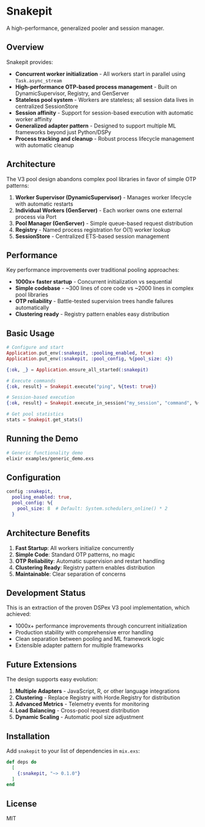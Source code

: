 # Snakepit

A high-performance, generalized pooler and session manager.

## Overview

Snakepit provides:

- **Concurrent worker initialization** - All workers start in parallel using `Task.async_stream`
- **High-performance OTP-based process management** - Built on DynamicSupervisor, Registry, and GenServer
- **Stateless pool system** - Workers are stateless; all session data lives in centralized SessionStore
- **Session affinity** - Support for session-based execution with automatic worker affinity
- **Generalized adapter pattern** - Designed to support multiple ML frameworks beyond just Python/DSPy
- **Process tracking and cleanup** - Robust process lifecycle management with automatic cleanup

## Architecture

The V3 pool design abandons complex pool libraries in favor of simple OTP patterns:

1. **Worker Supervisor (DynamicSupervisor)** - Manages worker lifecycle with automatic restarts
2. **Individual Workers (GenServer)** - Each worker owns one external process via Port
3. **Pool Manager (GenServer)** - Simple queue-based request distribution
4. **Registry** - Named process registration for O(1) worker lookup
5. **SessionStore** - Centralized ETS-based session management

## Performance

Key performance improvements over traditional pooling approaches:

- **1000x+ faster startup** - Concurrent initialization vs sequential
- **Simple codebase** - ~300 lines of core code vs ~2000 lines in complex pool libraries
- **OTP reliability** - Battle-tested supervision trees handle failures automatically
- **Clustering ready** - Registry pattern enables easy distribution

## Basic Usage

```elixir
# Configure and start
Application.put_env(:snakepit, :pooling_enabled, true)
Application.put_env(:snakepit, :pool_config, %{pool_size: 4})

{:ok, _} = Application.ensure_all_started(:snakepit)

# Execute commands
{:ok, result} = Snakepit.execute("ping", %{test: true})

# Session-based execution  
{:ok, result} = Snakepit.execute_in_session("my_session", "command", %{})

# Get pool statistics
stats = Snakepit.get_stats()
```

## Running the Demo

```bash
# Generic functionality demo
elixir examples/generic_demo.exs
```

## Configuration

```elixir
config :snakepit,
  pooling_enabled: true,
  pool_config: %{
    pool_size: 8  # Default: System.schedulers_online() * 2
  }
```

## Architecture Benefits

1. **Fast Startup**: All workers initialize concurrently
2. **Simple Code**: Standard OTP patterns, no magic
3. **OTP Reliability**: Automatic supervision and restart handling  
4. **Clustering Ready**: Registry pattern enables distribution
5. **Maintainable**: Clear separation of concerns

## Development Status

This is an extraction of the proven DSPex V3 pool implementation, which achieved:

- 1000x+ performance improvements through concurrent initialization
- Production stability with comprehensive error handling
- Clean separation between pooling and ML framework logic
- Extensible adapter pattern for multiple frameworks

## Future Extensions

The design supports easy evolution:

1. **Multiple Adapters** - JavaScript, R, or other language integrations
2. **Clustering** - Replace Registry with Horde.Registry for distribution  
3. **Advanced Metrics** - Telemetry events for monitoring
4. **Load Balancing** - Cross-pool request distribution
5. **Dynamic Scaling** - Automatic pool size adjustment

## Installation

Add `snakepit` to your list of dependencies in `mix.exs`:

```elixir
def deps do
  [
    {:snakepit, "~> 0.1.0"}
  ]
end
```

## License

MIT

